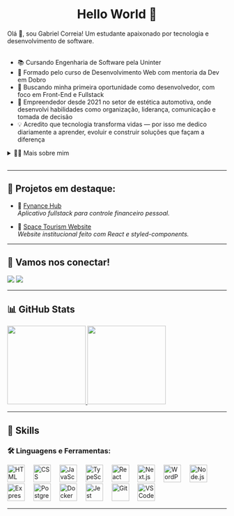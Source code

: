 <h1 align="center">Hello World 👋</h1>

<p align="left">
Olá 👋, sou Gabriel Correia! Um estudante apaixonado por tecnologia e desenvolvimento de software.<br><br>

- 📚 Cursando Engenharia de Software pela Uninter  
- 🚀 Formado pelo curso de Desenvolvimento Web com mentoria da Dev em Dobro  
- 🎯 Buscando minha primeira oportunidade como desenvolvedor, com foco em Front-End e Fullstack  
- 💼 Empreendedor desde 2021 no setor de estética automotiva, onde desenvolvi habilidades como organização, liderança, comunicação e tomada de decisão  
- 💡 Acredito que tecnologia transforma vidas — por isso me dedico diariamente a aprender, evoluir e construir soluções que façam a diferença  

</p>

<details>
  <summary>👨‍💻 Mais sobre mim</summary>

  - Tenho 23 anos e moro em Curitiba - PR  
  - Gosto de ler, estudar, praticar esportes e jogar nas horas vagas  
  - Sou movido por desafios, aprendizado contínuo e colaboração  
</details>

<br>

---

## 🧠 Projetos em destaque:

- 🔗 [Fynance Hub](https://fynance-hub.vercel.app/login)  
  *Aplicativo fullstack para controle financeiro pessoal.*

- 🌌 [Space Tourism Website](https://space-tourism-react-ten.vercel.app)  
  *Website institucional feito com React e styled-components.*

---

## 🔗 Vamos nos conectar!

<div> 
 <a href = "mailto:gabriel.956622@outlook.com"><img src="https://img.shields.io/badge/-Gmail-%23333?style=for-the-badge&logo=gmail&logoColor=white" target="_blank"></a>
 <a href="https://www.linkedin.com/in/gabriel-correia-241160299/" target="_blank">
   <img src="https://img.shields.io/badge/-LinkedIn-%230077B5?style=for-the-badge&logo=linkedin&logoColor=white" target="_blank"> 
 </a> 
</div>

---

## 📊 GitHub Stats

<div>
  <a href="https://github.com/GabrielTh58">
    <img height="180em" src="https://github-readme-stats.vercel.app/api?username=GabrielTh58&show_icons=true&theme=radical&include_all_commits=true&count_private=true" />
    <img height="180em" src="https://github-readme-stats.vercel.app/api/top-langs/?username=GabrielTh58&layout=compact&langs_count=6&theme=radical" />
  </a>
</div>

---

## 🔧 Skills

### 🛠 Linguagens e Ferramentas:

<div align="left">
  <img src="https://cdn.jsdelivr.net/gh/devicons/devicon/icons/html5/html5-original.svg" height="40" alt="HTML" />
  <img width="12" />
  <img src="https://cdn.jsdelivr.net/gh/devicons/devicon/icons/css3/css3-original.svg" height="40" alt="CSS" />
  <img width="12" />
  <img src="https://cdn.jsdelivr.net/gh/devicons/devicon/icons/javascript/javascript-original.svg" height="40" alt="JavaScript" />
  <img width="12" />
  <img src="https://cdn.jsdelivr.net/gh/devicons/devicon/icons/typescript/typescript-original.svg" height="40" alt="TypeScript" />
  <img width="12" />
  <img src="https://cdn.jsdelivr.net/gh/devicons/devicon/icons/react/react-original.svg" height="40" alt="React" />
  <img width="12" />
  <img src="https://cdn.jsdelivr.net/gh/devicons/devicon/icons/nextjs/nextjs-original.svg" height="40" alt="Next.js" />
  <img width="12" />
  <img src="https://cdn.jsdelivr.net/gh/devicons/devicon/icons/wordpress/wordpress-original.svg" height="40" alt="WordPress" />
  <img width="12" />
  <img src="https://cdn.jsdelivr.net/gh/devicons/devicon/icons/nodejs/nodejs-original.svg" height="40" alt="Node.js" />
  <img width="12" />
  <img src="https://cdn.jsdelivr.net/gh/devicons/devicon/icons/express/express-original.svg" height="40" alt="Express" />
  <img width="12" />
  <img src="https://cdn.jsdelivr.net/gh/devicons/devicon/icons/postgresql/postgresql-original.svg" height="40" alt="PostgreSQL" />
  <img width="12" />
  <img src="https://cdn.jsdelivr.net/gh/devicons/devicon/icons/docker/docker-original.svg" height="40" alt="Docker" />
  <img width="12" />
  <img src="https://cdn.jsdelivr.net/gh/devicons/devicon/icons/jest/jest-plain.svg" height="40" alt="Jest" />
  <img width="12" />
  <img src="https://cdn.jsdelivr.net/gh/devicons/devicon/icons/git/git-original.svg" height="40" alt="Git" />
  <img width="12" />
  <img src="https://cdn.jsdelivr.net/gh/devicons/devicon/icons/vscode/vscode-original.svg" height="40" alt="VS Code" />
</div>


---

